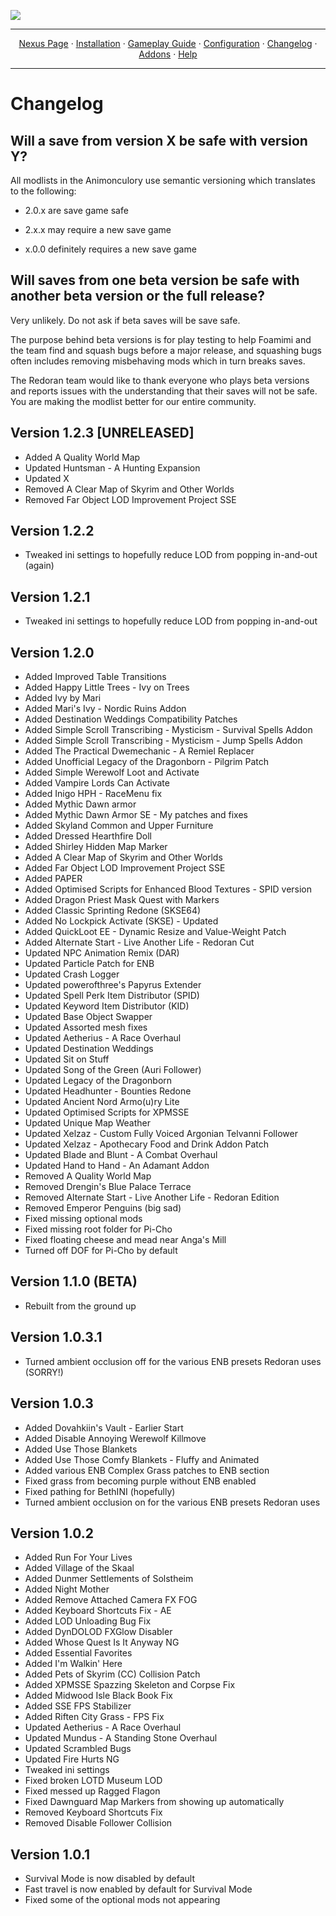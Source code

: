 <a href="https://youtu.be/ExK6EUGDjaA?t=1"><img src="https://i.imgur.com/GPhY3Jj.png" target="_blank"></a>

---

<p align="center">
  <a href="https://www.nexusmods.com/skyrimspecialedition/mods/83334/">Nexus Page</a> ·
  <a href="README.md">Installation</a> ·
  <a href="GAMEPLAY.md">Gameplay Guide</a> ·
  <a href="CONFIGURATION.md">Configuration</a> ·
  <a href="CHANGELOG.md">Changelog</a> ·
  <a href="ADDONS.md">Addons</a> ·
  <a href="HELP.md">Help</a>
</p>

---

# Changelog

## Will a save from version X be safe with version Y?

All modlists in the Animonculory use semantic versioning which translates to the following:

- 2.0.x are save game safe

- 2.x.x may require a new save game

- x.0.0 definitely requires a new save game

## Will saves from one beta version be safe with another beta version or the full release?

Very unlikely. Do not ask if beta saves will be save safe.

The purpose behind beta versions is for play testing to help Foamimi and the team find and squash bugs before a major release, and squashing bugs often includes removing misbehaving mods which in turn breaks saves.

The Redoran team would like to thank everyone who plays beta versions and reports issues with the understanding that their saves will not be safe. You are making the modlist better for our entire community.

## Version 1.2.3 [UNRELEASED]
  - Added A Quality World Map
  - Updated Huntsman - A Hunting Expansion
  - Updated X
  - Removed A Clear Map of Skyrim and Other Worlds
  - Removed Far Object LOD Improvement Project SSE

## Version 1.2.2
  - Tweaked ini settings to hopefully reduce LOD from popping in-and-out (again)

## Version 1.2.1
  - Tweaked ini settings to hopefully reduce LOD from popping in-and-out

## Version 1.2.0
  - Added Improved Table Transitions
  - Added Happy Little Trees - Ivy on Trees
  - Added Ivy by Mari
  - Added Mari's Ivy - Nordic Ruins Addon
  - Added Destination Weddings Compatibility Patches
  - Added Simple Scroll Transcribing - Mysticism - Survival Spells Addon
  - Added Simple Scroll Transcribing - Mysticism - Jump Spells Addon
  - Added The Practical Dwemechanic - A Remiel Replacer
  - Added Unofficial Legacy of the Dragonborn - Pilgrim Patch
  - Added Simple Werewolf Loot and Activate
  - Added Vampire Lords Can Activate
  - Added Inigo HPH - RaceMenu fix
  - Added Mythic Dawn armor
  - Added Mythic Dawn Armor SE - My patches and fixes
  - Added Skyland Common and Upper Furniture
  - Added Dressed Hearthfire Doll
  - Added Shirley Hidden Map Marker
  - Added A Clear Map of Skyrim and Other Worlds
  - Added Far Object LOD Improvement Project SSE
  - Added PAPER
  - Added Optimised Scripts for Enhanced Blood Textures - SPID version
  - Added Dragon Priest Mask Quest with Markers
  - Added Classic Sprinting Redone (SKSE64)
  - Added No Lockpick Activate (SKSE) - Updated
  - Added QuickLoot EE - Dynamic Resize and Value-Weight Patch
  - Added Alternate Start - Live Another Life - Redoran Cut
  - Updated NPC Animation Remix (DAR)
  - Updated Particle Patch for ENB
  - Updated Crash Logger
  - Updated powerofthree's Papyrus Extender
  - Updated Spell Perk Item Distributor (SPID)
  - Updated Keyword Item Distributor (KID)
  - Updated Base Object Swapper
  - Updated Assorted mesh fixes
  - Updated Aetherius - A Race Overhaul
  - Updated Destination Weddings
  - Updated Sit on Stuff
  - Updated Song of the Green (Auri Follower)
  - Updated Legacy of the Dragonborn
  - Updated Headhunter - Bounties Redone
  - Updated Ancient Nord Armo(u)ry Lite
  - Updated Optimised Scripts for XPMSSE
  - Updated Unique Map Weather
  - Updated Xelzaz - Custom Fully Voiced Argonian Telvanni Follower
  - Updated Xelzaz - Apothecary Food and Drink Addon Patch
  - Updated Blade and Blunt - A Combat Overhaul
  - Updated Hand to Hand - An Adamant Addon
  - Removed A Quality World Map
  - Removed Drengin's Blue Palace Terrace
  - Removed Alternate Start - Live Another Life - Redoran Edition
  - Removed Emperor Penguins (big sad)
  - Fixed missing optional mods
  - Fixed missing root folder for Pi-Cho
  - Fixed floating cheese and mead near Anga's Mill
  - Turned off DOF for Pi-Cho by default

## Version 1.1.0 (BETA)
  - Rebuilt from the ground up

## Version 1.0.3.1
  - Turned ambient occlusion off for the various ENB presets Redoran uses (SORRY!)

## Version 1.0.3
  - Added Dovahkiin's Vault - Earlier Start
  - Added Disable Annoying Werewolf Killmove
  - Added Use Those Blankets
  - Added Use Those Comfy Blankets - Fluffy and Animated
  - Added various ENB Complex Grass patches to ENB section
  - Fixed grass from becoming purple without ENB enabled
  - Fixed pathing for BethINI (hopefully)
  - Turned ambient occlusion on for the various ENB presets Redoran uses

## Version 1.0.2
  - Added Run For Your Lives
  - Added Village of the Skaal
  - Added Dunmer Settlements of Solstheim
  - Added Night Mother
  - Added Remove Attached Camera FX FOG
  - Added Keyboard Shortcuts Fix - AE
  - Added LOD Unloading Bug Fix
  - Added DynDOLOD FXGlow Disabler
  - Added Whose Quest Is It Anyway NG
  - Added Essential Favorites
  - Added I'm Walkin' Here
  - Added Pets of Skyrim (CC) Collision Patch
  - Added XPMSSE Spazzing Skeleton and Corpse Fix
  - Added Midwood Isle Black Book Fix
  - Added SSE FPS Stabilizer
  - Added Riften City Grass - FPS Fix
  - Updated Aetherius - A Race Overhaul
  - Updated Mundus - A Standing Stone Overhaul
  - Updated Scrambled Bugs
  - Updated Fire Hurts NG
  - Tweaked ini settings
  - Fixed broken LOTD Museum LOD
  - Fixed messed up Ragged Flagon
  - Fixed Dawnguard Map Markers from showing up automatically
  - Removed Keyboard Shortcuts Fix
  - Removed Disable Follower Collision

## Version 1.0.1
  - Survival Mode is now disabled by default
  - Fast travel is now enabled by default for Survival Mode
  - Fixed some of the optional mods not appearing
